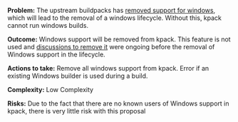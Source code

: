**Problem:**
The upstream buildpacks has [removed support for windows](https://github.com/buildpacks/rfcs/blob/main/text/0133-remove-windows-containers-support.md), which will lead to the removal of a windows lifecycle. Without this, kpack cannot run windows builds.

**Outcome:**
Windows support will be removed from kpack. This feature is not used and [discussions to remove it](https://github.com/buildpacks-community/kpack/discussions/1366) were ongoing before the removal of Windows support in the lifecycle.

**Actions to take:**
Remove all windows support from kpack. Error if an existing Windows builder is used during a build.

**Complexity:**
Low Complexity

**Risks:**
Due to the fact that there are no known users of Windows support in kpack, there is very little risk with this proposal
